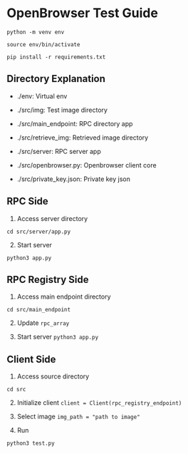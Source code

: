 # OpenBrowser Test Guide

`python -m venv env`

`source env/bin/activate`

`pip install -r requirements.txt`

## Directory Explanation

* ./env: Virtual env

* ./src/img: Test image directory

* ./src/main_endpoint: RPC directory app

* ./src/retrieve_img: Retrieved image directory

* ./src/server: RPC server app

* ./src/openbrowser.py: Openbrowser client core

* ./src/private_key.json: Private key json


## RPC Side
1. Access server directory

`cd src/server/app.py`

2. Start server

`python3 app.py`


## RPC Registry Side
1. Access main endpoint directory

`cd src/main_endpoint`

2. Update `rpc_array`

3. Start server
`python3 app.py`

## Client Side
1. Access source directory

`cd src`

2. Initialize client `client = Client(rpc_registry_endpoint)`

3. Select image `img_path = "path to image"`

4. Run

`python3 test.py`